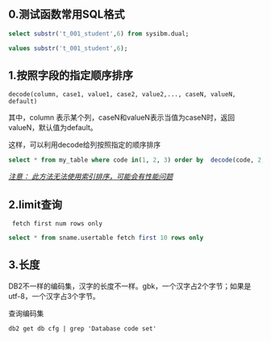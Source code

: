 

## 0.测试函数常用SQL格式

```sql
select substr('t_001_student',6) from sysibm.dual;

values substr('t_001_student',6);
```



## 1.按照字段的指定顺序排序

`decode(column, case1, value1, case2, value2,..., caseN, valueN, default)`

其中，column 表示某个列，caseN和valueN表示当值为caseN时，返回valueN，默认值为default。

这样，可以利用decode给列按照指定的顺序排序

```sql
select * from my_table where code in(1, 2, 3) order by  decode(code, 2, 1, 1, 2, 3)
```

<u>*注意： 此方法无法使用索引排序，可能会有性能问题*</u>


## 2.limit查询

` fetch first num rows only`

```sql
select * from sname.usertable fetch first 10 rows only
```

## 3.长度

DB2不一样的编码集，汉字的长度不一样。gbk，一个汉字占2个字节；如果是utf-8，一个汉字占3个字节。

查询编码集

```shell
db2 get db cfg | grep 'Database code set'
```